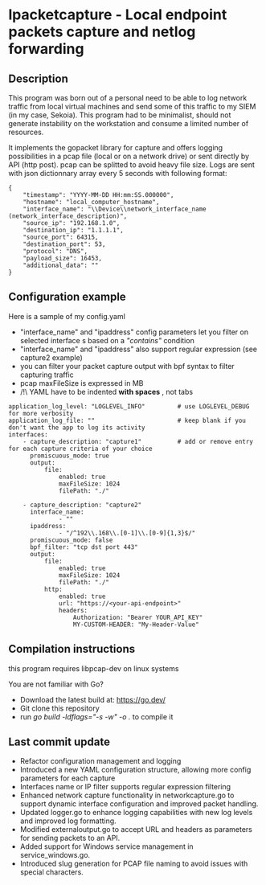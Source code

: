 # lpacketcapture - Local endpoint packets capture and netlog forwarding

## Description
This program was born out of a personal need to be able to log network traffic from local virtual machines and send some of this traffic to my SIEM (in my case, Sekoia). This program had to be minimalist, should not generate instability on the workstation and  consume a limited number of resources.

It implements the gopacket library for capture and offers logging possibilities in a pcap file (local or on a network drive) or sent directly by API (http post). pcap can be splitted to avoid heavy file size. Logs are sent with json dictionnary array every 5 seconds with following format:

```
{
    "timestamp": "YYYY-MM-DD HH:mm:SS.000000",
    "hostname": "local_computer_hostname",
    "interface_name": "\\Device\\network_interface_name (network_interface_description)",
    "source_ip": "192.168.1.0",
    "destination_ip": "1.1.1.1",
    "source_port": 64315,
    "destination_port": 53,
    "protocol": "DNS",
    "payload_size": 16453,
    "additional_data": ""
}
```

## Configuration example

Here is a sample of my config.yaml 
* "interface_name" and "ipaddress" config parameters let you filter on selected interface s based on a *"contains"* condition
* "interface_name" and "ipaddress" also support regular expression (see capture2 example)
* you can filter your packet capture output with bpf syntax to filter capturing traffic
* pcap maxFileSize is expressed in MB
* /!\ YAML have to be indented **with spaces** , not tabs

```
application_log_level: "LOGLEVEL_INFO"         # use LOGLEVEL_DEBUG for more verbosity
application_log_file: ""                       # keep blank if you don't want the app to log its activity
interfaces:
    - capture_description: "capture1"          # add or remove entry for each capture criteria of your choice
      promiscuous_mode: true
      output:
          file:
              enabled: true
              maxFileSize: 1024
              filePath: "./"

    - capture_description: "capture2"
      interface_name: 
              - ""
      ipaddress:
              - "/^192\\.168\\.[0-1]\\.[0-9]{1,3}$/"
      promiscuous_mode: false
      bpf_filter: "tcp dst port 443"
      output:
          file:
              enabled: true
              maxFileSize: 1024
              filePath: "./"
          http:
              enabled: true
              url: "https://<your-api-endpoint>"
              headers:
                  Authorization: "Bearer YOUR_API_KEY"
                  MY-CUSTOM-HEADER: "My-Header-Value"
```

## Compilation instructions

this program requires libpcap-dev on linux systems

You are not familiar with Go?
* Download the latest build at: https://go.dev/
* Git clone this repository
* run *go build -ldflags="-s -w" -o .* to compile it
 

## Last commit update
* Refactor configuration management and logging
* Introduced a new YAML configuration structure, allowing more config parameters for each capture
* Interfaces name or IP filter supports regular expression filtering
* Enhanced network capture functionality in networkcapture.go to support dynamic interface configuration and improved packet handling.
* Updated logger.go to enhance logging capabilities with new log levels and improved log formatting.
* Modified externaloutput.go to accept URL and headers as parameters for sending packets to an API.
* Added support for Windows service management in service_windows.go.
* Introduced slug generation for PCAP file naming to avoid issues with special characters.